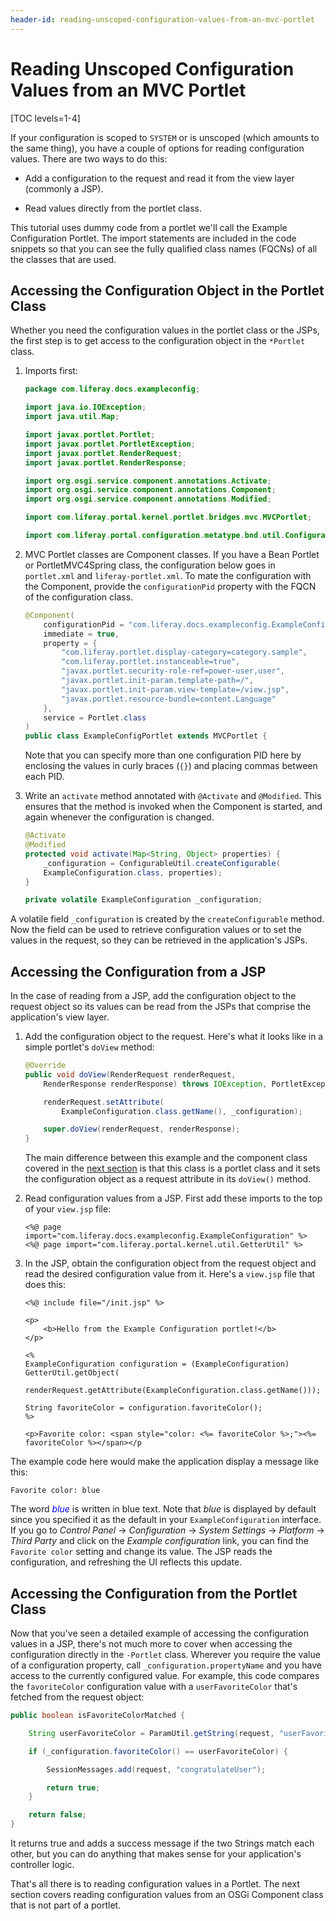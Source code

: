 ```yaml
---
header-id: reading-unscoped-configuration-values-from-an-mvc-portlet
---
```


# Reading Unscoped Configuration Values from an MVC Portlet

[TOC levels=1-4]

If your configuration is scoped to `SYSTEM` or is unscoped (which amounts to
the same thing), you have a couple of options for reading configuration values.
There are two ways to do this:

-   Add a configuration to the request and read it from the view layer
    (commonly a JSP).

-   Read values directly from the portlet class.

This tutorial uses dummy code from a portlet we'll call the Example
Configuration Portlet. The import statements are included in the code snippets
so that you can see the fully qualified class names (FQCNs) of all the classes
that are used.

## Accessing the Configuration Object in the Portlet Class

Whether you need the configuration values in the portlet class or the JSPs, the
first step is to get access to the configuration object in the `*Portlet`
class.

1.  Imports first:

    ```java
    package com.liferay.docs.exampleconfig;

    import java.io.IOException;
    import java.util.Map;

    import javax.portlet.Portlet;
    import javax.portlet.PortletException;
    import javax.portlet.RenderRequest;
    import javax.portlet.RenderResponse;

    import org.osgi.service.component.annotations.Activate;
    import org.osgi.service.component.annotations.Component;
    import org.osgi.service.component.annotations.Modified;

    import com.liferay.portal.kernel.portlet.bridges.mvc.MVCPortlet;

    import com.liferay.portal.configuration.metatype.bnd.util.ConfigurableUtil;
    ```

2.  MVC Portlet classes are Component classes. If you have a Bean Portlet or
    PortletMVC4Spring class, the configuration below goes in `portlet.xml` and
    `liferay-portlet.xml`. To mate the configuration with the Component, provide
    the `configurationPid` property with the FQCN of the configuration class. 

    ```java
    @Component(
        configurationPid = "com.liferay.docs.exampleconfig.ExampleConfiguration",
        immediate = true,
        property = {
            "com.liferay.portlet.display-category=category.sample",
            "com.liferay.portlet.instanceable=true",
            "javax.portlet.security-role-ref=power-user,user",
            "javax.portlet.init-param.template-path=/",
            "javax.portlet.init-param.view-template=/view.jsp",
            "javax.portlet.resource-bundle=content.Language"
        },
        service = Portlet.class
    )
    public class ExampleConfigPortlet extends MVCPortlet {
    ```

    Note that you can specify more than one configuration PID here by enclosing
    the values in curly braces (`{}`) and placing commas between each PID.

3.  Write an `activate`  method annotated with `@Activate` and `@Modified`.
    This ensures that the method is invoked when the Component is started, and
    again whenever the configuration is changed.

    ```java
    @Activate
    @Modified
    protected void activate(Map<String, Object> properties) {
        _configuration = ConfigurableUtil.createConfigurable(
        ExampleConfiguration.class, properties);
    }

    private volatile ExampleConfiguration _configuration;
    ```

A volatile field `_configuration` is created by the `createConfigurable` method.
Now the field can be used to retrieve configuration values or to set the values
in the request, so they can be retrieved in the application's JSPs.

## Accessing the Configuration from a JSP

In the case of reading from a JSP, add the configuration object to the request
object so its values can be read from the JSPs that comprise the application's
view layer. 

1.  Add the configuration object to the request. Here's what it looks like in a
    simple portlet's `doView` method:

    ```java
    @Override
    public void doView(RenderRequest renderRequest,
        RenderResponse renderResponse) throws IOException, PortletException {

        renderRequest.setAttribute(
            ExampleConfiguration.class.getName(), _configuration);

        super.doView(renderRequest, renderResponse);
    }
    ```

    The main difference between this example and the component class covered in
    the
    [next section](/docs/7-2/frameworks/-/knowledge_base/f/reading-unscoped-configuration-values-from-a-component) 
    is that this class is a portlet class and it sets the configuration object
    as a request attribute in its `doView()` method. 

2.  Read configuration values from a JSP. First add these imports to the top of
    your `view.jsp` file:

    ```markup
    <%@ page import="com.liferay.docs.exampleconfig.ExampleConfiguration" %>
    <%@ page import="com.liferay.portal.kernel.util.GetterUtil" %>
    ```

3.  In the JSP, obtain the configuration object from the request object and read
    the desired configuration value from it. Here's a `view.jsp` file that does
    this:

    ```markup
    <%@ include file="/init.jsp" %>

    <p>
        <b>Hello from the Example Configuration portlet!</b>
    </p>

    <%
    ExampleConfiguration configuration = (ExampleConfiguration) GetterUtil.getObject(
        renderRequest.getAttribute(ExampleConfiguration.class.getName()));

    String favoriteColor = configuration.favoriteColor();
    %>

    <p>Favorite color: <span style="color: <%= favoriteColor %>;"><%= favoriteColor %></span></p
    ```

The example code here would make the application display a message like this:

    Favorite color: blue

The word <font color="blue">*blue*</font> is written in blue text. Note that *blue* is
displayed by default since you specified it as the default in your
`ExampleConfiguration` interface. If you go to *Control Panel* &rarr;
*Configuration* &rarr; *System Settings* &rarr; *Platform* &rarr; *Third Party*
and click on the *Example configuration* link, you can find the `Favorite color`
setting and change its value. The JSP reads the configuration, and refreshing
the UI reflects this update.

## Accessing the Configuration from the Portlet Class 

Now that you've seen a detailed example of accessing the configuration values in
a JSP, there's not much more to cover when accessing the configuration directly
in the `-Portlet` class. Wherever you require the value of a configuration
property, call `_configuration.propertyName` and you have access to the
currently configured value. For example, this code compares the `favoriteColor`
configuration value with a `userFavoriteColor` that's fetched from the request
object: 

```java
public boolean isFavoriteColorMatched {

    String userFavoriteColor = ParamUtil.getString(request, "userFavoriteColor");

    if (_configuration.favoriteColor() == userFavoriteColor) {

        SessionMessages.add(request, "congratulateUser");

        return true;
    }

    return false;
}
```

It returns true and adds a success message if the two Strings match each other,
but you can do anything that makes sense for your application's controller
logic.

That's all there is to reading configuration values in a Portlet. The next
section covers reading configuration values from an OSGi Component class that
is not part of a portlet.
